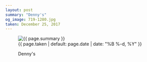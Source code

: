 ```yaml
---
layout: post
summary: "Denny's"
og_image: 719-1280.jpg
taken: December 25, 2017
---
```


<figure class="post">
<img alt="{{ page.summary }}" sizes="(min-width: 700px) 50vw, calc(100vw - 2rem)" src="{{ site.assets_url }}/719-640.jpg" srcset="{{ site.assets_url }}/719-320.jpg 320w, {{ site.assets_url }}/719-640.jpg 640w, {{ site.assets_url }}/719-960.jpg 960w, {{ site.assets_url }}/719-1280.jpg 1280w"/>
<figcaption>
<time>{{ page.taken | default: page.date | date: "%B %-d, %Y" }}</time>
<p>Denny's</p>
</figcaption>
</figure>

